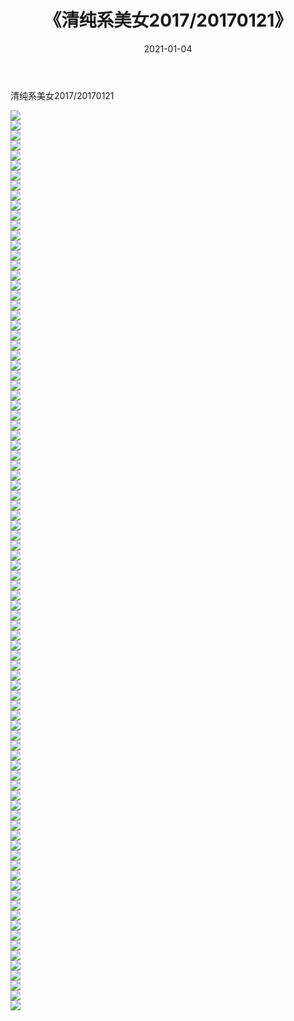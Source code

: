 ﻿---
layout: post
title:  《清纯系美女2017/20170121》
date:   2021-01-04
img: http://pic.660000.xyz/1:/清纯系美女/2017/20170121/000.jpg
categories: [美女, 清纯, 唯美]
---

清纯系美女2017/20170121

 ![](http://pic.660000.xyz/1:/清纯系美女/2017/20170121/001.jpg) <br>![](http://pic.660000.xyz/1:/清纯系美女/2017/20170121/002.jpg) <br>![](http://pic.660000.xyz/1:/清纯系美女/2017/20170121/003.jpg) <br>![](http://pic.660000.xyz/1:/清纯系美女/2017/20170121/004.jpg) <br>![](http://pic.660000.xyz/1:/清纯系美女/2017/20170121/005.jpg) <br>![](http://pic.660000.xyz/1:/清纯系美女/2017/20170121/006.jpg) <br>![](http://pic.660000.xyz/1:/清纯系美女/2017/20170121/007.jpg) <br>![](http://pic.660000.xyz/1:/清纯系美女/2017/20170121/008.jpg) <br>![](http://pic.660000.xyz/1:/清纯系美女/2017/20170121/009.jpg) <br>![](http://pic.660000.xyz/1:/清纯系美女/2017/20170121/010.jpg) <br>![](http://pic.660000.xyz/1:/清纯系美女/2017/20170121/011.jpg) <br>![](http://pic.660000.xyz/1:/清纯系美女/2017/20170121/012.jpg) <br>![](http://pic.660000.xyz/1:/清纯系美女/2017/20170121/013.jpg) <br>![](http://pic.660000.xyz/1:/清纯系美女/2017/20170121/014.jpg) <br>![](http://pic.660000.xyz/1:/清纯系美女/2017/20170121/015.jpg) <br>![](http://pic.660000.xyz/1:/清纯系美女/2017/20170121/016.jpg) <br>![](http://pic.660000.xyz/1:/清纯系美女/2017/20170121/017.jpg) <br>![](http://pic.660000.xyz/1:/清纯系美女/2017/20170121/018.jpg) <br>![](http://pic.660000.xyz/1:/清纯系美女/2017/20170121/019.jpg) <br>![](http://pic.660000.xyz/1:/清纯系美女/2017/20170121/020.jpg) <br>![](http://pic.660000.xyz/1:/清纯系美女/2017/20170121/021.jpg) <br>![](http://pic.660000.xyz/1:/清纯系美女/2017/20170121/022.jpg) <br>![](http://pic.660000.xyz/1:/清纯系美女/2017/20170121/023.jpg) <br>![](http://pic.660000.xyz/1:/清纯系美女/2017/20170121/024.jpg) <br>![](http://pic.660000.xyz/1:/清纯系美女/2017/20170121/025.jpg) <br>![](http://pic.660000.xyz/1:/清纯系美女/2017/20170121/026.jpg) <br>![](http://pic.660000.xyz/1:/清纯系美女/2017/20170121/027.jpg) <br>![](http://pic.660000.xyz/1:/清纯系美女/2017/20170121/028.jpg) <br>![](http://pic.660000.xyz/1:/清纯系美女/2017/20170121/029.jpg) <br>![](http://pic.660000.xyz/1:/清纯系美女/2017/20170121/030.jpg) <br>![](http://pic.660000.xyz/1:/清纯系美女/2017/20170121/031.jpg) <br>![](http://pic.660000.xyz/1:/清纯系美女/2017/20170121/032.jpg) <br>![](http://pic.660000.xyz/1:/清纯系美女/2017/20170121/033.jpg) <br>![](http://pic.660000.xyz/1:/清纯系美女/2017/20170121/034.jpg) <br>![](http://pic.660000.xyz/1:/清纯系美女/2017/20170121/035.jpg) <br>![](http://pic.660000.xyz/1:/清纯系美女/2017/20170121/036.jpg) <br>![](http://pic.660000.xyz/1:/清纯系美女/2017/20170121/037.jpg) <br>![](http://pic.660000.xyz/1:/清纯系美女/2017/20170121/038.jpg) <br>![](http://pic.660000.xyz/1:/清纯系美女/2017/20170121/039.jpg) <br>![](http://pic.660000.xyz/1:/清纯系美女/2017/20170121/040.jpg) <br>![](http://pic.660000.xyz/1:/清纯系美女/2017/20170121/041.jpg) <br>![](http://pic.660000.xyz/1:/清纯系美女/2017/20170121/042.jpg) <br>![](http://pic.660000.xyz/1:/清纯系美女/2017/20170121/043.jpg) <br>![](http://pic.660000.xyz/1:/清纯系美女/2017/20170121/044.jpg) <br>![](http://pic.660000.xyz/1:/清纯系美女/2017/20170121/045.jpg) <br>![](http://pic.660000.xyz/1:/清纯系美女/2017/20170121/046.jpg) <br>![](http://pic.660000.xyz/1:/清纯系美女/2017/20170121/047.jpg) <br>![](http://pic.660000.xyz/1:/清纯系美女/2017/20170121/048.jpg) <br>![](http://pic.660000.xyz/1:/清纯系美女/2017/20170121/049.jpg) <br>![](http://pic.660000.xyz/1:/清纯系美女/2017/20170121/050.jpg) <br>![](http://pic.660000.xyz/1:/清纯系美女/2017/20170121/051.jpg) <br>![](http://pic.660000.xyz/1:/清纯系美女/2017/20170121/052.jpg) <br>![](http://pic.660000.xyz/1:/清纯系美女/2017/20170121/053.jpg) <br>![](http://pic.660000.xyz/1:/清纯系美女/2017/20170121/054.jpg) <br>![](http://pic.660000.xyz/1:/清纯系美女/2017/20170121/055.jpg) <br>![](http://pic.660000.xyz/1:/清纯系美女/2017/20170121/056.jpg) <br>![](http://pic.660000.xyz/1:/清纯系美女/2017/20170121/057.jpg) <br>![](http://pic.660000.xyz/1:/清纯系美女/2017/20170121/058.jpg) <br>![](http://pic.660000.xyz/1:/清纯系美女/2017/20170121/059.jpg) <br>![](http://pic.660000.xyz/1:/清纯系美女/2017/20170121/060.jpg) <br>![](http://pic.660000.xyz/1:/清纯系美女/2017/20170121/061.jpg) <br>![](http://pic.660000.xyz/1:/清纯系美女/2017/20170121/062.jpg) <br>![](http://pic.660000.xyz/1:/清纯系美女/2017/20170121/063.jpg) <br>![](http://pic.660000.xyz/1:/清纯系美女/2017/20170121/064.jpg) <br>![](http://pic.660000.xyz/1:/清纯系美女/2017/20170121/065.jpg) <br>![](http://pic.660000.xyz/1:/清纯系美女/2017/20170121/066.jpg) <br>![](http://pic.660000.xyz/1:/清纯系美女/2017/20170121/067.jpg) <br>![](http://pic.660000.xyz/1:/清纯系美女/2017/20170121/068.jpg) <br>![](http://pic.660000.xyz/1:/清纯系美女/2017/20170121/069.jpg) <br>![](http://pic.660000.xyz/1:/清纯系美女/2017/20170121/070.jpg) <br>![](http://pic.660000.xyz/1:/清纯系美女/2017/20170121/071.jpg) <br>![](http://pic.660000.xyz/1:/清纯系美女/2017/20170121/072.jpg) <br>![](http://pic.660000.xyz/1:/清纯系美女/2017/20170121/073.jpg) <br>![](http://pic.660000.xyz/1:/清纯系美女/2017/20170121/074.jpg) <br>![](http://pic.660000.xyz/1:/清纯系美女/2017/20170121/075.jpg) <br>![](http://pic.660000.xyz/1:/清纯系美女/2017/20170121/076.jpg) <br>![](http://pic.660000.xyz/1:/清纯系美女/2017/20170121/077.jpg) <br>![](http://pic.660000.xyz/1:/清纯系美女/2017/20170121/078.jpg) <br>![](http://pic.660000.xyz/1:/清纯系美女/2017/20170121/079.jpg) <br>![](http://pic.660000.xyz/1:/清纯系美女/2017/20170121/080.jpg) <br>![](http://pic.660000.xyz/1:/清纯系美女/2017/20170121/081.jpg) <br>![](http://pic.660000.xyz/1:/清纯系美女/2017/20170121/082.jpg) <br>![](http://pic.660000.xyz/1:/清纯系美女/2017/20170121/083.jpg) <br>![](http://pic.660000.xyz/1:/清纯系美女/2017/20170121/084.jpg) <br>![](http://pic.660000.xyz/1:/清纯系美女/2017/20170121/085.jpg) <br>![](http://pic.660000.xyz/1:/清纯系美女/2017/20170121/086.jpg) <br>![](http://pic.660000.xyz/1:/清纯系美女/2017/20170121/087.jpg) <br>![](http://pic.660000.xyz/1:/清纯系美女/2017/20170121/088.jpg) <br>![](http://pic.660000.xyz/1:/清纯系美女/2017/20170121/089.jpg) <br>![](http://pic.660000.xyz/1:/清纯系美女/2017/20170121/090.jpg) <br>